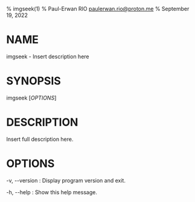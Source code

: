 % imgseek(1)
% Paul-Erwan RIO <paulerwan.rio@proton.me>
% September 19, 2022

# NAME

imgseek - Insert description here

# SYNOPSIS

 imgseek [*OPTIONS*]

# DESCRIPTION

Insert full description here.

# OPTIONS

-v, \--version
:   Display program version and exit.

-h, \--help
:   Show this help message.

